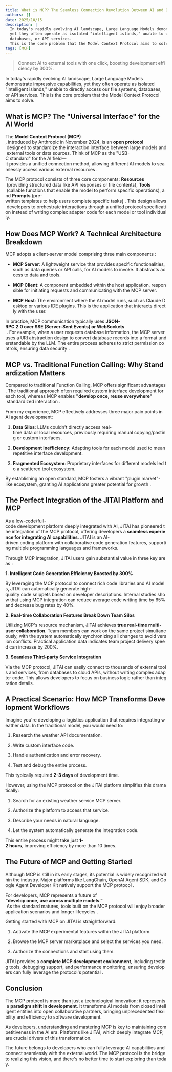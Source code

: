 ```yaml
---
title: What is MCP? The Seamless Connection Revolution Between AI and Development Tools
authors: []
date: 2025/10/15
description: |
  In today's rapidly evolving AI landscape, Large Language Models demonstrate impressive capabilities,
  yet they often operate as isolated "intelligent islands," unable to directly access our file systems,
  databases, or API services.
  This is the core problem that the Model Context Protocol aims to solve.
tags: [MCP]
---
```


> Connect AI to external tools with one click, boosting development efficiency by 300%.

In today's rapidly evolving AI landscape, Large Language Models demonstrate impressive capabilities, yet they often operate as isolated "intelligent islands," unable to directly access our file systems, databases, or API services. This is the core problem that the Model Context Protocol aims to solve.

## What is MCP? The "Universal Interface" for the AI World

The **Model Context Protocol (MCP)​**, introduced by Anthropic in November 2024, is an ​**open protocol**​ designed to standardize the interaction interface between large models and external tools or data sources. Think of MCP as the "USB-C standard" for the AI field—it provides a unified connection method, allowing different AI models to seamlessly access various external resources .

The MCP protocol consists of three core components: **Resources**​ (providing structured data like API responses or file contents), ​**Tools**​ (callable functions that enable the model to perform specific operations), and ​**Prompts**​ (pre-written templates to help users complete specific tasks) . This design allows developers to orchestrate interactions through a unified protocol specification instead of writing complex adapter code for each model or tool individually.

## How Does MCP Work? A Technical Architecture Breakdown

MCP adopts a client-server model comprising three main components :

*   **MCP Server**: A lightweight service that provides specific functionalities, such as data queries or API calls, for AI models to invoke. It abstracts access to data and tools.
    
*   **MCP Client**: A component embedded within the host application, responsible for initiating requests and communicating with the MCP server.
    
*   **MCP Host**: The environment where the AI model runs, such as Claude Desktop or various IDE plugins. This is the application that interacts directly with the user.
    

In practice, MCP communication typically uses **JSON-RPC 2.0 over SSE (Server-Sent Events) or WebSockets**​ . For example, when a user requests database information, the MCP server uses a URI abstraction design to convert database records into a format understandable by the LLM. The entire process adheres to strict permission controls, ensuring data security .

## MCP vs. Traditional Function Calling: Why Standardization Matters

Compared to traditional Function Calling, MCP offers significant advantages. The traditional approach often required custom interface development for each tool, whereas MCP enables **​"develop once, reuse everywhere"​**​ standardized interaction .

From my experience, MCP effectively addresses three major pain points in AI agent development:

1.  **Data Silos**: LLMs couldn't directly access real-time data or local resources, previously requiring manual copying/pasting or custom interfaces.
    
2.  **Development Inefficiency**: Adapting tools for each model used to mean repetitive interface development.
    
3.  **Fragmented Ecosystem**: Proprietary interfaces for different models led to a scattered tool ecosystem.
    

By establishing an open standard, MCP fosters a vibrant "plugin market"-like ecosystem, granting AI applications greater potential for growth .

## The Perfect Integration of the JITAI Platform and MCP

As a low-code/full-code development platform deeply integrated with AI, JITAI has pioneered the integration of the MCP protocol, offering developers a **seamless experience for integrating AI capabilities**. JITAI is an AI-driven coding platform with collaborative code generation features, supporting multiple programming languages and frameworks.

Through MCP integration, JITAI users gain substantial value in three key areas :

**1. Intelligent Code Generation Efficiency Boosted by 300%**​

By leveraging the MCP protocol to connect rich code libraries and AI models, JITAI can automatically generate high-quality code snippets based on developer descriptions. Internal studies show that using MCP integration can reduce average code writing time by 65% and decrease bug rates by 40%.

**2. Real-time Collaboration Features Break Down Team Silos**​

Utilizing MCP's resource mechanism, JITAI achieves **true real-time multi-user collaboration**. Team members can work on the same project simultaneously, with the system automatically synchronizing all changes to avoid version conflicts. Practical application data indicates team project delivery speed can increase by 200%.

**3. Seamless Third-party Service Integration**​

Via the MCP protocol, JITAI can easily connect to thousands of external tools and services, from databases to cloud APIs, without writing complex adapter code. This allows developers to focus on business logic rather than integration details.

## A Practical Scenario: How MCP Transforms Development Workflows

Imagine you're developing a logistics application that requires integrating weather data. In the traditional model, you would need to:

1.  Research the weather API documentation.
    
2.  Write custom interface code.
    
3.  Handle authentication and error recovery.
    
4.  Test and debug the entire process.
    

This typically required **2-3 days**​ of development time.

However, using the MCP protocol on the JITAI platform simplifies this dramatically:

1.  Search for an existing weather service MCP server.
    
2.  Authorize the platform to access that service.
    
3.  Describe your needs in natural language.
    
4.  Let the system automatically generate the integration code.
    

This entire process might take just **1-2 hours**, improving efficiency by more than 10 times.

## The Future of MCP and Getting Started

Although MCP is still in its early stages, its potential is widely recognized within the industry. Major platforms like LangChain, OpenAI Agent SDK, and Google Agent Developer Kit natively support the MCP protocol .

For developers, MCP represents a future of **​"develop once, use across multiple models."​**​ As the standard matures, tools built on the MCP protocol will enjoy broader application scenarios and longer lifecycles .

Getting started with MCP on JITAI is straightforward:

1.  Activate the MCP experimental features within the JITAI platform.
    
2.  Browse the MCP server marketplace and select the services you need.
    
3.  Authorize the connections and start using them.
    

JITAI provides a **complete MCP development environment**, including testing tools, debugging support, and performance monitoring, ensuring developers can fully leverage the protocol's potential .

## Conclusion

The MCP protocol is more than just a technological innovation; it represents a **paradigm shift in development**. It transforms AI models from closed intelligent entities into open collaborative partners, bringing unprecedented flexibility and efficiency to software development.

As developers, understanding and mastering MCP is key to maintaining competitiveness in the AI era. Platforms like JITAI, which deeply integrate MCP, are crucial drivers of this transformation.

The future belongs to developers who can fully leverage AI capabilities and connect seamlessly with the external world. The MCP protocol is the bridge to realizing this vision, and there's no better time to start exploring than today.
